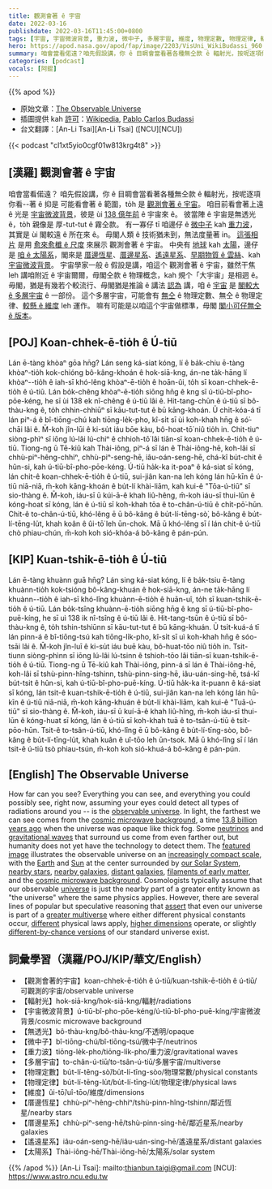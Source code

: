 ```yaml
---
title: 觀測會著 ê 宇宙
date: 2022-03-16
publishdate: 2022-03-16T11:45:00+0800
tags: [宇宙, 宇宙微波背景, 重力波, 微中子, 多層宇宙, 維度, 物理定數, 物理定律, 輻射, 無透光, 厝邊恆星, 厝邊星系, 遙遠星系, 太陽系]
hero: https://apod.nasa.gov/apod/fap/image/2203/VisUni_WikiBudassi_960.jpg
summary: 咱會當看偌遠？咱先假設講，你 ê 目睭會當看著各種無仝款 ê 輻射光，按呢逐項你看著 ê 抑是 可能看會著 ê 範圍，to̍h 是 觀測會著 ê 宇宙。
categories: [podcast]
vocals: [阿錕]
---
```


{{% apod %}}

- 原始文章：[The Observable Universe](https://apod.nasa.gov/apod/ap220316.html)
- 插圖提供 kah [許可](https://creativecommons.org/licenses/by-sa/4.0/deed.en)：[Wikipedia](https://commons.wikimedia.org/wiki/File:Extended_universe_logarithmic_illustration_(English_annotated).png), [Pablo Carlos Budassi](https://commons.wikimedia.org/wiki/User:Unmismoobjetivo)
- 台文翻譯：[An-Li Tsai][An-Li Tsai] ([NCU][NCU])

{{< podcast "cl1xt5yio0cgf01w813krg4t8" >}}

## [漢羅] 觀測會著 ê 宇宙
咱會當看偌遠？
咱先假設講，你 ê 目睭會當看著各種無仝款 ê 輻射光，按呢逐項你看--著 ê 抑是 可能看會著 ê 範圍，to̍h 是 [觀測會著 ê 宇宙][observable universe]。
咱目前看會著上遠 ê 光是 [宇宙微波背景][cosmic microwave background 1]，彼是 ùi [138 億年前][13.8 billion years ago] ê 宇宙來 ê。
彼當陣 ê 宇宙是無透光 ê，to̍h 親像是 厚-tut-tut ê 霧仝款。
有一寡仔 tī 咱邊仔 ê [微中子][neutrinos] kah [重力波][gravitational waves]，其實是 ùi 閣較遠 ê 所在來 ê。
毋閣人類 ê 技術猶未到，無法度量著 in。
[這張相片][featured image] 是用 [愈來愈櫼 ê 尺度][increasingly compact scale] 來展示 觀測會著 ê 宇宙。
中央有 [地球][Earth] kah [太陽][Sun]，邊仔是 [咱 ê 太陽系][our Solar System]，閣來是 [厝邊恆星][nearby stars]、[厝邊星系][nearby galaxies]、[遙遠星系][distant galaxies]、[早期物質 ê 雲絲][filaments of early matter]、kah [宇宙微波背景][cosmic microwave background 2]。
宇宙學家一般 ê 假設是講，咱這个 觀測會著 ê 宇宙，雖然干焦 leh 講咱附近 ê 宇宙爾爾，毋閣仝款 ê 物理概念，kah 規个「大宇宙」是相迵 ê。
毋閣，猶是有幾若个較流行、毋閣猶是推論 ê 講法 [認為][assert] 講，咱 ê [宇宙][universe] 是 [閣較大 ê 多層宇宙][greater multiverse] ê 一部份。
這个多層宇宙，可能會有 [無仝][different] ê 物理定數、無仝 ê 物理定律、[較懸 ê 維度][higher dimensions] leh 運作。
嘛有可能是以咱這个宇宙做標準，毋閣 [閣小可仔無仝 ê 版本][different-by-chance versions]。



## [POJ] Koan-chhek-ē-tio̍h ê Ú-tiū
Lán ē-tàng khòaⁿ gōa hn̄g?
Lán seng ká-siat kóng, lí ê ba̍k-chiu ē-tàng khòaⁿ-tio̍h kok-chióng bô-kâng-khoán ê hok-siā-kng, án-ne ta̍k-hāng lí khòaⁿ--tio̍h ê iah-sī khó-lêng khòaⁿ-ē-tio̍h ê hoān-ûi, to̍h sī koan-chhek-ē-tio̍h ê ú-tiū.
Lán bo̍k-chêng khòaⁿ-ē-tio̍h siōng hn̄g ê kng sī ú-tiū-bî-pho-pōe-kéng, he sī ùi 138 ek nî-chêng ê ú-tiū lâi ê.
Hit-tang-chūn ê ú-tiū sī bô-thàu-kng ê, to̍h chhin-chhiūⁿ sī kāu-tut-tut ê bū kāng-khoán.
Ū chi̍t-kóa-á tī lán piⁿ-á ê bî-tiōng-chú kah tiōng-le̍k-pho, kî-si̍t sī ùi koh-khah hn̄g ê só͘-chāi lâi ê.
M̄-koh jîn-lūi ê ki-su̍t iáu bōe kàu, bô-hoat-tō͘ niû tio̍h in.
Chit-tiuⁿ siòng-phìⁿ sī iōng lú-lâi lú-chiⁿ ê chhioh-tō͘ lâi tiān-sī koan-chhek-ē-tio̍h ê ú-tiū.
Tiong-ng ū Tē-kiû kah Thài-iông, piⁿ-á sī lán ê Thài-iông-hē, koh-lâi sī chhù-piⁿ-hêng-chhiⁿ, chhù-piⁿ-seng-hē, iâu-oán-seng-hē, chá-kî bu̍t-chit ê hûn-si, kah ú-tiū-bî-pho-pōe-kéng.
Ú-tiū ha̍k-ka it-poaⁿ ê ká-siat sī kóng, lán chit-ê koan-chhek-ē-tio̍h ê ú-tiū, sui-jiân kan-na leh kóng lán hū-kīn ê ú-tiū niā-niā, m̄-koh kāng-khoán ê bu̍t-lí khài-liām, kah kui-ê "Tōa-ú-tiū" sī sio-thàng ê.
M̄-koh, iáu-sī ū kúi-ā-ê khah liû-hêng, m̄-koh iáu-sī thui-lūn ê kóng-hoat sī kóng, lán ê ú-tiū sī koh-khah tōa ê to-chân-ú-tiū ê chi̍t-pō͘-hūn.
Chit-ê to-chân-ú-tiū, khó-lêng ē ū bô-kâng ê bu̍t-lí-tēng-sò͘, bô-kâng ê bu̍t-lí-tēng-lu̍t, khah koân ê ûi-tō͘ leh ūn-chok.
Mā ū khó-lêng sī í lán chit-ê ú-tiū chò phiau-chún, m̄-koh koh sió-khóa-á bô-kâng ê pán-pún.

## [KIP] Kuan-tshik-ē-tio̍h ê Ú-tiū
Lán ē-tàng khuànn guā hn̄g?
Lán sing ká-siat kóng, lí ê ba̍k-tsiu ē-tàng khuànn-tio̍h kok-tsióng bô-kâng-khuán ê hok-siā-kng, án-ne ta̍k-hāng lí khuànn--tio̍h ê iah-sī khó-lîng khuànn-ē-tio̍h ê huān-uî, to̍h sī kuan-tshik-ē-tio̍h ê ú-tiū.
Lán bo̍k-tsîng khuànn-ē-tio̍h siōng hn̄g ê kng sī ú-tiū-bî-pho-puē-kíng, he sī uì 138 ik nî-tsîng ê ú-tiū lâi ê.
Hit-tang-tsūn ê ú-tiū sī bô-thàu-kng ê, to̍h tshin-tshiūnn sī kāu-tut-tut ê bū kāng-khuán.
Ū tsi̍t-kuá-á tī lán pinn-á ê bî-tiōng-tsú kah tiōng-li̍k-pho, kî-si̍t sī uì koh-khah hn̄g ê sóo-tsāi lâi ê.
M̄-koh jîn-luī ê ki-su̍t iáu buē kàu, bô-huat-tōo niû tio̍h in.
Tsit-tiunn siòng-phìnn sī iōng lú-lâi lú-tsinn ê tshioh-tōo lâi tiān-sī kuan-tshik-ē-tio̍h ê ú-tiū.
Tiong-ng ū Tē-kiû kah Thài-iông, pinn-á sī lán ê Thài-iông-hē, koh-lâi sī tshù-pinn-hîng-tshinn, tshù-pinn-sing-hē, iâu-uán-sing-hē, tsá-kî bu̍t-tsit ê hûn-si, kah ú-tiū-bî-pho-puē-kíng.
Ú-tiū ha̍k-ka it-puann ê ká-siat sī kóng, lán tsit-ê kuan-tshik-ē-tio̍h ê ú-tiū, sui-jiân kan-na leh kóng lán hū-kīn ê ú-tiū niā-niā, m̄-koh kāng-khuán ê bu̍t-lí khài-liām, kah kui-ê "Tuā-ú-tiū" sī sio-thàng ê.
M̄-koh, iáu-sī ū kuí-ā-ê khah liû-hîng, m̄-koh iáu-sī thui-lūn ê kóng-huat sī kóng, lán ê ú-tiū sī koh-khah tuā ê to-tsân-ú-tiū ê tsi̍t-pōo-hūn.
Tsit-ê to-tsân-ú-tiū, khó-lîng ē ū bô-kâng ê bu̍t-lí-tīng-sòo, bô-kâng ê bu̍t-lí-tīng-lu̍t, khah kuân ê uî-tōo leh ūn-tsok.
Mā ū khó-lîng sī í lán tsit-ê ú-tiū tsò phiau-tsún, m̄-koh koh sió-khuá-á bô-kâng ê pán-pún.

## [English] The Observable Universe

How far can you see?
Everything you can see, and everything you could possibly see, right now, assuming your eyes could detect all types of radiations around you -- is the [observable universe][observable universe].
In light, the farthest we can see comes from the [cosmic microwave background][cosmic microwave background 1], a time [13.8 billion years ago][13.8 billion years ago] when the universe was opaque like thick fog.
Some [neutrinos][neutrinos] and [gravitational waves][gravitational waves] that surround us come from even farther out, but humanity does not yet have the technology to detect them.
The [featured image][featured image] illustrates the observable universe on an [increasingly compact scale][increasingly compact scale], with the [Earth][Earth] and [Sun][Sun] at the center surrounded by [our Solar System][our Solar System], [nearby stars][nearby stars], [nearby galaxies][nearby galaxies], [distant galaxies][distant galaxies], [filaments of early matter][filaments of early matter], and the [cosmic microwave background][cosmic microwave background 2].
Cosmologists typically assume that our observable [universe][universe] is just the nearby part of a greater entity known as "the universe" where the same physics applies.
However, there are several lines of popular but speculative reasoning that [assert][assert] that even our universe is part of a [greater multiverse][greater multiverse] where either different physical constants occur, [different][different] physical laws apply, [higher dimensions][higher dimensions] operate, or slightly [different-by-chance versions][different-by-chance versions] of our standard universe exist.

## 詞彙學習（漢羅/POJ/KIP/華文/English）
- 【觀測會著的宇宙】koan-chhek-ē-tio̍h ê ú-tiū/kuan-tshik-ē-tio̍h ê ú-tiū/可觀測的宇宙/observable universe
- 【輻射光】hok-siā-kng/hok-siā-kng/輻射/radiations
- 【宇宙微波背景】ú-tiū-bî-pho-pōe-kéng/ú-tiū-bî-pho-puē-kíng/宇宙微波背景/cosmic microwave background
- 【無透光】bô-thàu-kng/bô-thàu-kng/不透明/opaque
- 【微中子】bî-tiōng-chú/bî-tiōng-tsú/微中子/neutrinos
- 【重力波】tiōng-le̍k-pho/tiōng-li̍k-pho/重力波/gravitational waves
- 【多層宇宙】to-chân-ú-tiū/to-tsân-ú-tiū/多層宇宙/multiverse
- 【物理定數】bu̍t-lí-tēng-sò͘/bu̍t-lí-tīng-sòo/物理常數/physical constants
- 【物理定律】bu̍t-lí-tēng-lu̍t/bu̍t-lí-tīng-lu̍t/物理定律/physical laws
- 【維度】ûi-tō͘/uî-tōo/維度/dimensions
- 【厝邊恆星】chhù-piⁿ-hêng-chhiⁿ/tshù-pinn-hîng-tshinn/鄰近恆星/nearby stars
- 【厝邊星系】chhù-piⁿ-seng-hē/tshù-pinn-sing-hē/鄰近星系/nearby galaxies
- 【遙遠星系】iâu-oán-seng-hē/iâu-uán-sing-hē/遙遠星系/distant galaxies
- 【太陽系】Thài-iông-hē/Thài-iông-hē/太陽系/solar system

{{% /apod %}}
[An-Li Tsai]: mailto:thianbun.taigi@gmail.com
[NCU]: https://www.astro.ncu.edu.tw

[copyright]: https://apod.nasa.gov/apod/fap/lib/about_apod.html#srapply

[observable universe]:https://en.wikipedia.org/wiki/Observable_universe
[cosmic microwave background 1]:https://wmap.gsfc.nasa.gov/universe/bb_tests_cmb.html
[13.8 billion years ago]:https://en.wikipedia.org/wiki/Age_of_the_universe
[neutrinos]:https://icecube.wisc.edu/outreach/neutrinos/
[gravitational waves]:https://www.ligo.caltech.edu/page/what-are-gw
[featured image]:https://commons.wikimedia.org/wiki/File:Extended_universe_logarithmic_illustration_(English_annotated).png
[increasingly compact scale]:https://en.wikipedia.org/wiki/Logarithmic_scale
[Earth]:https://solarsystem.nasa.gov/planets/earth/overview/
[Sun]:https://solarsystem.nasa.gov/solar-system/sun/in-depth/
[our Solar System]:https://solarsystem.nasa.gov/solar-system/our-solar-system/in-depth/
[nearby stars]:http://www.atlasoftheuniverse.com/12lys.html
[nearby galaxies]:https://apod.nasa.gov/apod/ap110614.html
[distant galaxies]:https://apod.nasa.gov/apod/ap180305.html
[filaments of early matter]:https://apod.nasa.gov/apod/ap140512.html
[cosmic microwave background 2]:https://apod.nasa.gov/apod/ap130325.html
[universe]:https://science.nasa.gov/astrophysics/big-questions/How-do-matter-energy-space-and-time-behave-under-the-extraordinarily-diverse-conditions-of-the-cosmos
[assert]:http://asterisk.apod.com/viewtopic.php?f=39&t=21958
[greater multiverse]:https://en.wikipedia.org/wiki/Multiverse
[different]:https://medium.com/starts-with-a-bang/ask-ethan-96-is-the-multiverse-science-ecceb24fa2af
[higher dimensions]:http://www.pbs.org/wgbh/nova/blogs/physics/2014/04/how-many-dimensions-does-the-universe-really-have/
[different-by-chance versions]:https://apod.nasa.gov/apod/ap170401.html
